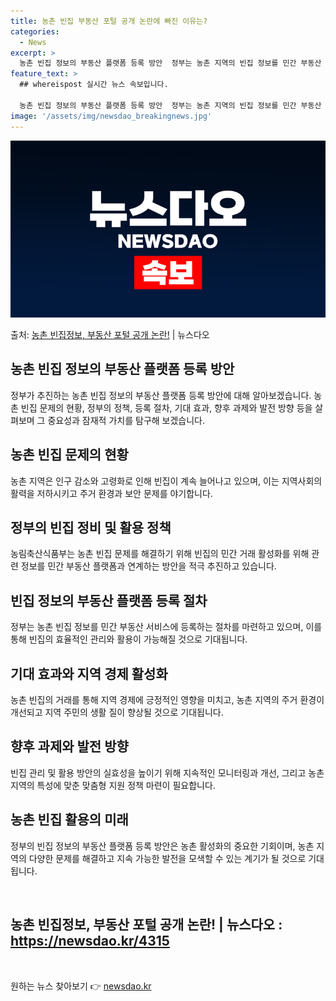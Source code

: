 ```yaml
---
title: 농촌 빈집 부동산 포털 공개 논란에 빠진 이유는?
categories:
  - News
excerpt: >
  농촌 빈집 정보의 부동산 플랫폼 등록 방안  정부는 농촌 지역의 빈집 정보를 민간 부동산 플랫폼을 통해 활성…
feature_text: >
  ## whereispost 실시간 뉴스 속보입니다.

  농촌 빈집 정보의 부동산 플랫폼 등록 방안  정부는 농촌 지역의 빈집 정보를 민간 부동산 플랫폼을 통해 활성…
image: '/assets/img/newsdao_breakingnews.jpg'
---
```


![뉴스다오 속보](/assets/img/newsdao_breakingnews.jpg)

<p>출처: <a href="https://newsdao.kr/4315" rel="dofollow">농촌 빈집정보, 부동산 포털 공개 논란!</a> | 뉴스다오</p>

<h2 data-ke-size="size26">농촌 빈집 정보의 부동산 플랫폼 등록 방안</h2>
<p data-ke-size="size16">정부가 추진하는 농촌 빈집 정보의 부동산 플랫폼 등록 방안에 대해 알아보겠습니다. 농촌 빈집 문제의 현황, 정부의 정책, 등록 절차, 기대 효과, 향후 과제와 발전 방향 등을 살펴보며 그 중요성과 잠재적 가치를 탐구해 보겠습니다.</p>

<h2 data-ke-size="size26">농촌 빈집 문제의 현황</h2>
<p data-ke-size="size16">농촌 지역은 인구 감소와 고령화로 인해 빈집이 계속 늘어나고 있으며, 이는 지역사회의 활력을 저하시키고 주거 환경과 보안 문제를 야기합니다.</p>

<h2 data-ke-size="size26">정부의 빈집 정비 및 활용 정책</h2>
<p data-ke-size="size16">농림축산식품부는 농촌 빈집 문제를 해결하기 위해 빈집의 민간 거래 활성화를 위해 관련 정보를 민간 부동산 플랫폼과 연계하는 방안을 적극 추진하고 있습니다.</p>

<h2 data-ke-size="size26">빈집 정보의 부동산 플랫폼 등록 절차</h2>
<p data-ke-size="size16">정부는 농촌 빈집 정보를 민간 부동산 서비스에 등록하는 절차를 마련하고 있으며, 이를 통해 빈집의 효율적인 관리와 활용이 가능해질 것으로 기대됩니다.</p>

<h2 data-ke-size="size26">기대 효과와 지역 경제 활성화</h2>
<p data-ke-size="size16">농촌 빈집의 거래를 통해 지역 경제에 긍정적인 영향을 미치고, 농촌 지역의 주거 환경이 개선되고 지역 주민의 생활 질이 향상될 것으로 기대됩니다.</p>

<h2 data-ke-size="size26">향후 과제와 발전 방향</h2>
<p data-ke-size="size16">빈집 관리 및 활용 방안의 실효성을 높이기 위해 지속적인 모니터링과 개선, 그리고 농촌 지역의 특성에 맞춘 맞춤형 지원 정책 마련이 필요합니다.</p>

<h2 data-ke-size="size26">농촌 빈집 활용의 미래</h2>
<p data-ke-size="size16">정부의 빈집 정보의 부동산 플랫폼 등록 방안은 농촌 활성화의 중요한 기회이며, 농촌 지역의 다양한 문제를 해결하고 지속 가능한 발전을 모색할 수 있는 계기가 될 것으로 기대됩니다.</p>

<p data-ke-size="size16">&nbsp;</p>
<h2 data-ke-size="size26">농촌 빈집정보, 부동산 포털 공개 논란!  | 뉴스다오  : <a href="https://newsdao.kr/4315">https://newsdao.kr/4315</a></h2>
<p data-ke-size="size16">&nbsp;</p>
 

원하는 뉴스 찾아보기 👉 <a href="https://newsdao.kr" rel="dofollow">newsdao.kr</a>


